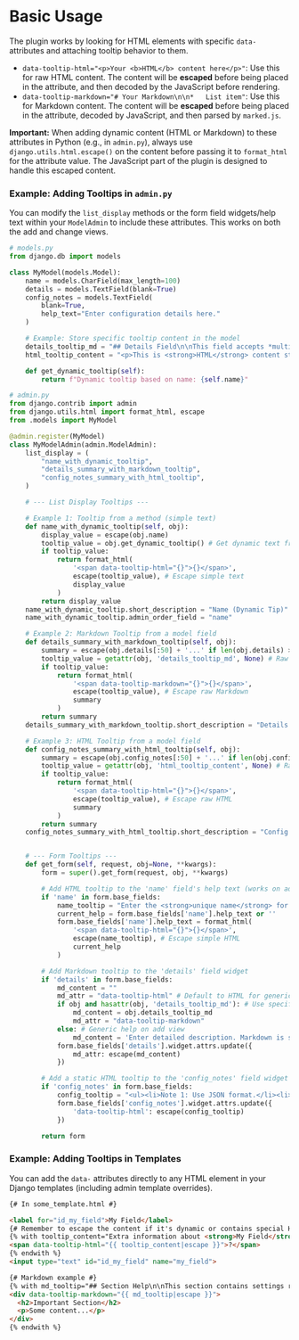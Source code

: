 # Basic Usage

The plugin works by looking for HTML elements with specific `data-` attributes and attaching tooltip behavior to them.

*   `data-tooltip-html="<p>Your <b>HTML</b> content here</p>"`: Use this for raw HTML content. The content will be **escaped** before being placed in the attribute, and then decoded by the JavaScript before rendering.
*   `data-tooltip-markdown="# Your Markdown\n\n*   List item"`: Use this for Markdown content. The content will be **escaped** before being placed in the attribute, decoded by JavaScript, and then parsed by `marked.js`.

**Important:** When adding dynamic content (HTML or Markdown) to these attributes in Python (e.g., in `admin.py`), always use `django.utils.html.escape()` on the content before passing it to `format_html` for the attribute value. The JavaScript part of the plugin is designed to handle this escaped content.

### Example: Adding Tooltips in `admin.py`

You can modify the `list_display` methods or the form field widgets/help text within your `ModelAdmin` to include these attributes. This works on both the add and change views.

```python
# models.py
from django.db import models

class MyModel(models.Model):
    name = models.CharField(max_length=100)
    details = models.TextField(blank=True)
    config_notes = models.TextField(
        blank=True,
        help_text="Enter configuration details here."
    )

    # Example: Store specific tooltip content in the model
    details_tooltip_md = "## Details Field\n\nThis field accepts *multi-line* text describing the item."
    html_tooltip_content = "<p>This is <strong>HTML</strong> content stored in the model.</p>"

    def get_dynamic_tooltip(self):
        return f"Dynamic tooltip based on name: {self.name}"

# admin.py
from django.contrib import admin
from django.utils.html import format_html, escape
from .models import MyModel

@admin.register(MyModel)
class MyModelAdmin(admin.ModelAdmin):
    list_display = (
        "name_with_dynamic_tooltip",
        "details_summary_with_markdown_tooltip",
        "config_notes_summary_with_html_tooltip",
    )

    # --- List Display Tooltips ---

    # Example 1: Tooltip from a method (simple text)
    def name_with_dynamic_tooltip(self, obj):
        display_value = escape(obj.name)
        tooltip_value = obj.get_dynamic_tooltip() # Get dynamic text from method
        if tooltip_value:
            return format_html(
                '<span data-tooltip-html="{}">{}</span>',
                escape(tooltip_value), # Escape simple text
                display_value
            )
        return display_value
    name_with_dynamic_tooltip.short_description = "Name (Dynamic Tip)"
    name_with_dynamic_tooltip.admin_order_field = "name"

    # Example 2: Markdown Tooltip from a model field
    def details_summary_with_markdown_tooltip(self, obj):
        summary = escape(obj.details[:50] + '...' if len(obj.details) > 50 else obj.details)
        tooltip_value = getattr(obj, 'details_tooltip_md', None) # Raw Markdown
        if tooltip_value:
            return format_html(
                '<span data-tooltip-markdown="{}">{}</span>',
                escape(tooltip_value), # Escape raw Markdown
                summary
            )
        return summary
    details_summary_with_markdown_tooltip.short_description = "Details (MD Tip)"

    # Example 3: HTML Tooltip from a model field
    def config_notes_summary_with_html_tooltip(self, obj):
        summary = escape(obj.config_notes[:50] + '...' if len(obj.config_notes) > 50 else obj.config_notes)
        tooltip_value = getattr(obj, 'html_tooltip_content', None) # Raw HTML
        if tooltip_value:
            return format_html(
                '<span data-tooltip-html="{}">{}</span>',
                escape(tooltip_value), # Escape raw HTML
                summary
            )
        return summary
    config_notes_summary_with_html_tooltip.short_description = "Config (HTML Tip)"


    # --- Form Tooltips --- 
    def get_form(self, request, obj=None, **kwargs):
        form = super().get_form(request, obj, **kwargs)

        # Add HTML tooltip to the 'name' field's help text (works on add/change)
        if 'name' in form.base_fields:
            name_tooltip = "Enter the <strong>unique name</strong> for this item."
            current_help = form.base_fields['name'].help_text or ''
            form.base_fields['name'].help_text = format_html(
                '<span data-tooltip-html="{}">{}</span>',
                escape(name_tooltip), # Escape simple HTML
                current_help
            )

        # Add Markdown tooltip to the 'details' field widget
        if 'details' in form.base_fields:
            md_content = ""
            md_attr = "data-tooltip-html" # Default to HTML for generic help
            if obj and hasattr(obj, 'details_tooltip_md'): # Use specific content from model on change view
                md_content = obj.details_tooltip_md
                md_attr = "data-tooltip-markdown"
            else: # Generic help on add view
                md_content = 'Enter detailed description. Markdown is supported for the tooltip on the change view.'
            form.base_fields['details'].widget.attrs.update({
                md_attr: escape(md_content)
            })

        # Add a static HTML tooltip to the 'config_notes' field widget (works on add/change)
        if 'config_notes' in form.base_fields:
            config_tooltip = "<ul><li>Note 1: Use JSON format.</li><li>Note 2: Restart required after change.</li></ul>"
            form.base_fields['config_notes'].widget.attrs.update({
                'data-tooltip-html': escape(config_tooltip)
            })

        return form

```

### Example: Adding Tooltips in Templates

You can add the `data-` attributes directly to any HTML element in your Django templates (including admin template overrides).

```html
{# In some_template.html #}

<label for="id_my_field">My Field</label>
{# Remember to escape the content if it's dynamic or contains special HTML chars #}
{% with tooltip_content="Extra information about <strong>My Field</strong>." %}
<span data-tooltip-html="{{ tooltip_content|escape }}">?</span>
{% endwith %}
<input type="text" id="id_my_field" name="my_field">

{# Markdown example #}
{% with md_tooltip="## Section Help\n\nThis section contains settings related to X and Y." %}
<div data-tooltip-markdown="{{ md_tooltip|escape }}">
  <h2>Important Section</h2>
  <p>Some content...</p>
</div>
{% endwith %}
```

